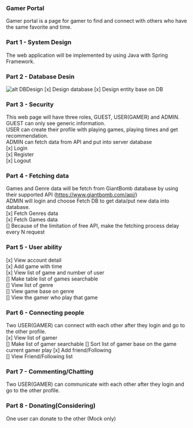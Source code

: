 ### Gamer Portal
Gamer portal is a page for gamer to find and connect with others who have the same favorite and time.

### Part 1 - System Design
The web application will be implemented by using Java with Spring Framework.


### Part 2 - Database Desin
![alt DBDesign](https://i.imgur.com/of9bCGk.jpg)
[x] Design database
[x] Design entity base on DB

### Part 3 - Security
This web page will have three roles, GUEST, USER(GAMER) and ADMIN.  
GUEST can only see generic information.  
USER can create their profile with playing games, playing times and get recommendation.  
ADMIN can fetch data from API and put into server database  
[x] Login  
[x] Register  
[x] Logout  

### Part 4 - Fetching data
Games and Genre data will be fetch from GiantBomb database by using their supported API (https://www.giantbomb.com/api/)  
ADMIN will login and choose Fetch DB to get data/put new data into database.  
[x] Fetch Genres data  
[x] Fetch Games data  
[] Because of the limitation of free API, make the fetching process delay every N request

### Part 5 - User ability
[x] View account detail  
[x] Add game with time  
[x] View list of game and number of user  
[] Make table list of games searchable  
[] View list of genre  
[] View game base on genre  
[] View the gamer who play that game  

### Part 6 - Connecting people
Two USER(GAMER) can connect with each other after they login and go to the other profile.  
[x] View list of gamer  
[] Make list of gamer searchable
[] Sort list of gamer base on the game current gamer play 
[x] Add friend/Following  
[] View Friend/Following list

### Part 7 - Commenting/Chatting
Two USER(GAMER) can communicate with each other after they login and go to the other profile.

### Part 8 - Donating(Considering)
One user can donate to the other (Mock only)